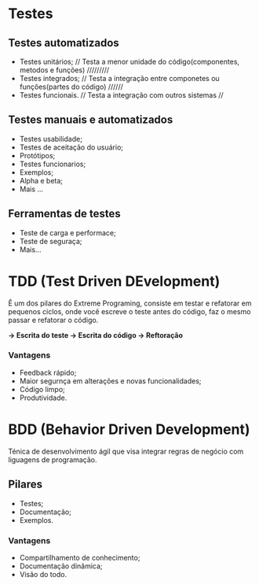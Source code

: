 # Testes

## Testes automatizados

* Testes unitários;   // Testa a menor unidade do código(componentes, metodos e funções)  /////////
* Testes integrados;  // Testa a integração entre componetes ou funçôes(partes do código)  //////
* Testes funcionais.  // Testa a integração com outros sistemas                             // 

## Testes manuais e automatizados

* Testes usabilidade;
* Testes de aceitação do usuário;
* Protótipos;
* Testes funcionarios;
* Exemplos;
* Alpha e beta;
* Mais ...

## Ferramentas de testes

* Teste de carga e performace;
* Teste de seguraça;
* Mais...

# TDD (Test Driven DEvelopment)

Ê um dos pilares do Extreme Programing, consiste em testar e refatorar em pequenos ciclos,
onde você escreve o teste antes do código, faz o mesmo passar e refatorar o código.

**-> Escrita do teste -> Escrita do código -> Reftoração**

### Vantagens 

* Feedback rápido;
* Maior segurnça em alterações e novas funcionalidades;
* Código limpo;
* Produtividade.

# BDD (Behavior Driven Development)

Ténica de desenvolvimento ágil que visa integrar regras de negócio com liguagens de programação.

## Pilares

* Testes;
* Documentação;
* Exemplos.

### Vantagens

* Compartilhamento de conhecimento;
* Documentação dinâmica;
* Visão do todo.